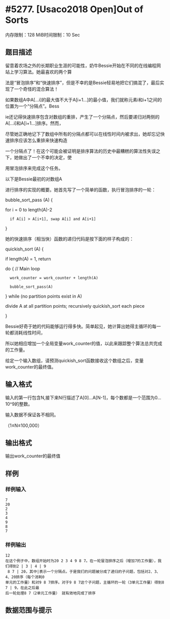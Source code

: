 # #5277. [Usaco2018 Open]Out of Sorts

内存限制：128 MiB时间限制：10 Sec

## 题目描述

留意着农场之外的长期职业生涯的可能性，奶牛Bessie开始在不同的在线编程网站上学习算法。她最喜欢的两个算

法是&ldquo;冒泡排序&rdquo;和&ldquo;快速排序&rdquo;，但是不幸的是Bessie轻易地把它们搞混了，最后实现了一个奇怪的混合算法！

如果数组A中A[...i]的最大值不大于A[i+1&hellip;]的最小值，我们就称元素i和i+1之间的位置为一个&ldquo;分隔点&rdquo;。Bess

ie还记得快速排序包含对数组的重排，产生了一个分隔点，然后要递归对两侧的A[...i]和A[i+1&hellip;]排序。然而，

尽管她正确地记下了数组中所有的分隔点都可以在线性时间内被求出，她却忘记快速排序应该怎么重排来快速构造

一个分隔点了！在这个可能会被证明是排序算法的历史中最糟糕的算法性失误之下，她做出了一个不幸的决定，使

用冒泡排序来完成这个任务。

以下是Bessie最初的对数组A

进行排序的实现的概要。她首先写了一个简单的函数，执行冒泡排序的一轮：

bubble_sort_pass (A) {

   for i = 0 to length(A)-2

      if A[i] > A[i+1], swap A[i] and A[i+1]

}

她的快速排序（相当快）函数的递归代码是按下面的样子构成的：

quickish_sort (A) {

   if length(A) = 1, return

   do { // Main loop

      work_counter = work_counter + length(A)

      bubble_sort_pass(A)

   } while (no partition points exist in A) 

   divide A at all partition points; recursively quickish_sort each piece

}

Bessie好奇于她的代码能够运行得多快。简单起见，她计算出她得主循环的每一轮都消耗线性时间，

所以她相应增加一个全局变量work_counter的值，以此来跟踪整个算法总共完成的工作量。

给定一个输入数组，请预测quickish_sort函数接收这个数组之后，变量work_counter的最终值。

## 输入格式

输入的第一行包含N,接下来N行描述了A[0]&hellip;A[N-1]，每个数都是一个范围为0&hellip;10^9的整数。

输入数据不保证各不相同。

（1&le;N&le;100,000）

## 输出格式

输出work_counter的最终值

## 样例

### 样例输入

    
    7
    20
    2
    3
    4
    9
    8
    7
    

### 样例输出

    
    12
    在这个例子中，数组开始时为20 2 3 4 9 8 7。在一轮冒泡排序之后（增加7的工作量），我们得到2 | 3 | 4 | 9
     8 7 | 20，其中|表示一个分隔点。于是我们的问题被分成了递归的子问题，包括对2、3、4、20排序（每个消耗0
    单元的工作量）和对9 8 7排序。对于9 8 7这个子问题，主循环的一轮（3单元工作量）得到8 7 | 9，在此之后最
    后一轮处理8 7（2单元工作量） 就有效地完成了排序
    

## 数据范围与提示
